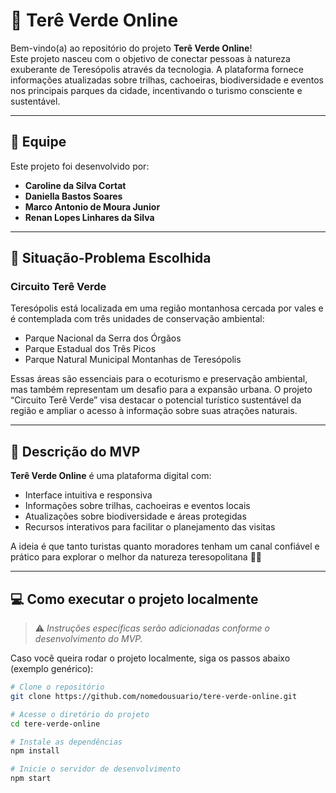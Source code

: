 # 🌱 Terê Verde Online

Bem-vindo(a) ao repositório do projeto **Terê Verde Online**!  
Este projeto nasceu com o objetivo de conectar pessoas à natureza exuberante de Teresópolis através da tecnologia. A plataforma fornece informações atualizadas sobre trilhas, cachoeiras, biodiversidade e eventos nos principais parques da cidade, incentivando o turismo consciente e sustentável.  

---

## 👥 Equipe

Este projeto foi desenvolvido por:

- **Caroline da Silva Cortat**  
- **Daniella Bastos Soares**  
- **Marco Antonio de Moura Junior**  
- **Renan Lopes Linhares da Silva**  

---

## 🌄 Situação-Problema Escolhida

### Circuito Terê Verde

Teresópolis está localizada em uma região montanhosa cercada por vales e é contemplada com três unidades de conservação ambiental:  
- Parque Nacional da Serra dos Órgãos  
- Parque Estadual dos Três Picos  
- Parque Natural Municipal Montanhas de Teresópolis

Essas áreas são essenciais para o ecoturismo e preservação ambiental, mas também representam um desafio para a expansão urbana. O projeto “Circuito Terê Verde” visa destacar o potencial turístico sustentável da região e ampliar o acesso à informação sobre suas atrações naturais.

---

## 🚀 Descrição do MVP

**Terê Verde Online** é uma plataforma digital com:

- Interface intuitiva e responsiva  
- Informações sobre trilhas, cachoeiras e eventos locais  
- Atualizações sobre biodiversidade e áreas protegidas  
- Recursos interativos para facilitar o planejamento das visitas

A ideia é que tanto turistas quanto moradores tenham um canal confiável e prático para explorar o melhor da natureza teresopolitana 🌿✨

---

## 💻 Como executar o projeto localmente

> ⚠️ *Instruções específicas serão adicionadas conforme o desenvolvimento do MVP.*

Caso você queira rodar o projeto localmente, siga os passos abaixo (exemplo genérico):

```bash
# Clone o repositório
git clone https://github.com/nomedousuario/tere-verde-online.git

# Acesse o diretório do projeto
cd tere-verde-online

# Instale as dependências
npm install

# Inicie o servidor de desenvolvimento
npm start

